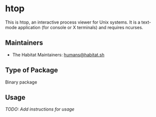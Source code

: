 # htop

This is htop, an interactive process viewer for Unix systems. It is a text-mode application (for console or X terminals) and requires ncurses.

## Maintainers

* The Habitat Maintainers: <humans@habitat.sh>

## Type of Package

Binary package

## Usage

*TODO: Add instructions for usage*
